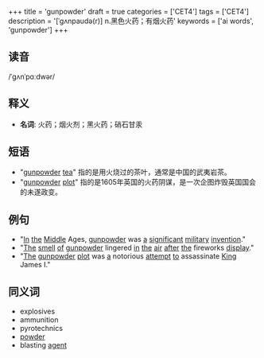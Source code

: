 +++
title = 'gunpowder'
draft = true
categories = ['CET4']
tags = ['CET4']
description = '[ˈgʌnpaudə(r)] n.黑色火药；有烟火药'
keywords = ['ai words', 'gunpowder']
+++

## 读音
/ˈɡʌnˈpɑːdwər/

## 释义
- **名词**: 火药；烟火剂；黑火药；硝石甘汞

## 短语
- "[gunpowder](/zh/post/gunpowder/) [tea](/zh/post/tea/)" 指的是用火烧过的茶叶，通常是中国的武夷岩茶。
- "[gunpowder](/zh/post/gunpowder/) [plot](/zh/post/plot/)" 指的是1605年英国的火药阴谋，是一次企图炸毁英国国会的未遂政变。

## 例句
- "[In](/zh/post/in/) [the](/zh/post/the/) [Middle](/zh/post/middle/) Ages, [gunpowder](/zh/post/gunpowder/) was [a](/zh/post/a/) [significant](/zh/post/significant/) [military](/zh/post/military/) [invention](/zh/post/invention/)."
- "[The](/zh/post/the/) [smell](/zh/post/smell/) [of](/zh/post/of/) [gunpowder](/zh/post/gunpowder/) lingered [in](/zh/post/in/) [the](/zh/post/the/) [air](/zh/post/air/) [after](/zh/post/after/) [the](/zh/post/the/) fireworks [display](/zh/post/display/)."
- "[The](/zh/post/the/) [gunpowder](/zh/post/gunpowder/) [plot](/zh/post/plot/) was [a](/zh/post/a/) notorious [attempt](/zh/post/attempt/) [to](/zh/post/to/) assassinate [King](/zh/post/king/) James I."

## 同义词
- explosives
- ammunition
- pyrotechnics
- [powder](/zh/post/powder/)
- blasting [agent](/zh/post/agent/)
